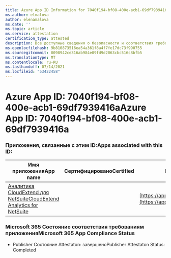 ```yaml
---
title: Azure App ID Information for 7040f194-bf08-400e-acb1-69df7939416a
ms.author: elmalova
author: elenamalova
ms.date: ''
ms.topic: article
ms.service: attestation
certification_type: attested
description: Все доступные сведения о безопасности и соответствия требованиям для 7040f194-bf08-400e-acb1-69df7939416a.
ms.openlocfilehash: 9b810873516ea54a361f8a4f7fe17dc73f990755
ms.sourcegitcommit: 0098942ce316ab984e09fd9d2063cbc516c8bfb5
ms.translationtype: MT
ms.contentlocale: ru-RU
ms.lasthandoff: 07/14/2021
ms.locfileid: "53422458"
---
```

# <a name="azure-app-id-7040f194-bf08-400e-acb1-69df7939416a"></a><span data-ttu-id="68df5-103">Azure App ID: 7040f194-bf08-400e-acb1-69df7939416a</span><span class="sxs-lookup"><span data-stu-id="68df5-103">Azure App ID: 7040f194-bf08-400e-acb1-69df7939416a</span></span>


### <a name="apps-associated-with-this-id"></a><span data-ttu-id="68df5-104">Приложения, связанные с этим ID:</span><span class="sxs-lookup"><span data-stu-id="68df5-104">Apps associated with this ID:</span></span>
| <span data-ttu-id="68df5-105">**Имя приложения**</span><span class="sxs-lookup"><span data-stu-id="68df5-105">**App name**</span></span> | <span data-ttu-id="68df5-106">**Сертифицировано**</span><span class="sxs-lookup"><span data-stu-id="68df5-106">**Certified**</span></span> | <span data-ttu-id="68df5-107">**Просмотр в AppSource**</span><span class="sxs-lookup"><span data-stu-id="68df5-107">**View in AppSource**</span></span> |
|-|-|-|
| [<span data-ttu-id="68df5-108">Аналитика CloudExtend для NetSuite</span><span class="sxs-lookup"><span data-stu-id="68df5-108">CloudExtend Analytics for NetSuite</span></span>](https://docs.microsoft.com/en-us/microsoft-365-app-certification/forward/WA200002784) |  | [https://appsource.microsoft.com/product/office/WA200002784](https://appsource.microsoft.com/product/office/WA200002784) |

### <a name="microsoft-365-app-compliance-status"></a><span data-ttu-id="68df5-109">Microsoft 365 Состояние соответствия требованиям приложения</span><span class="sxs-lookup"><span data-stu-id="68df5-109">Microsoft 365 App Compliance Status</span></span>
- <span data-ttu-id="68df5-110">Publisher Состояние Attestaton: завершено</span><span class="sxs-lookup"><span data-stu-id="68df5-110">Publisher Attestaton Status: Completed</span></span>
